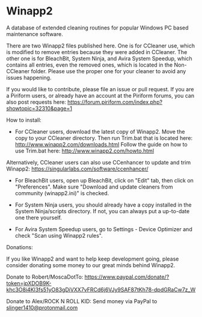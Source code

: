 # Winapp2
A database of extended cleaning routines for popular Windows PC based maintenance software. 

There are two Winapp2 files published here. One is for CCleaner use, which is modified to remove entries because they were added in CCleaner. The other one is for BleachBit, System Ninja, and Avira System Speedup, which contains all entries, even the removed ones, which is located in the Non-CCleaner folder. Please use the proper one for your cleaner to avoid any issues happening.

If you would like to contribute, please file an issue or pull request. If you are a Piriform users, or already have an account at the Piriform forums, you can also post requests here: https://forum.piriform.com/index.php?showtopic=32310&page=1


How to install:

- For CCleaner users, download the latest copy of Winapp2. Move the copy to your CCleaner directory. Then run Trim.bat that is located here: http://www.winapp2.com/downloads.html  Follow the guide on how to use Trim.bat here: http://www.winapp2.com/howto.html

Alternatively, CCleaner users can also use CCenhancer to update and trim Winapp2: https://singularlabs.com/software/ccenhancer/

- For BleachBit users, open up BleachBit, click on "Edit" tab, then click on "Preferences". Make sure "Download and update cleaners from community (winapp2.ini)" is checked.

- For System Ninja users, you should already have a copy installed in the System Ninja/scripts directory. If not, you can always put a up-to-date one there yourself.

- For Avira System Speedup users, go to Settings - Device Optimizer and check "Scan using Winapp2 rules".

Donations:

If you like Winapp2 and want to help keep development going, please consider donating some money to our great minds behind Winapp2.

Donate to Robert/MoscaDotTo: https://www.paypal.com/donate/?token=jpXDOB9K-khc3O8i4Kl3fs51yO83gDiVXX7vFRCd6j6VJy9SAF87tKh78-dpdGRaCw7z_W

Donate to Alex/ROCK N ROLL KID: Send money via PayPal to slinger1410@protonmail.com
